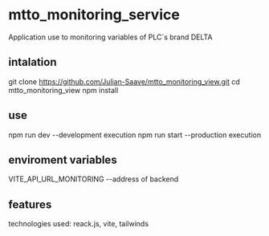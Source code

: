 # mtto_monitoring_service
Application use to monitoring variables of PLC´s brand DELTA

## intalation
git clone https://github.com/Julian-Saave/mtto_monitoring_view.git
cd mtto_monitoring_view
npm install

## use

npm run dev --development execution
npm run start --production execution

## enviroment variables

VITE_API_URL_MONITORING --address of backend

## features
technologies used: reack.js, vite, tailwinds
